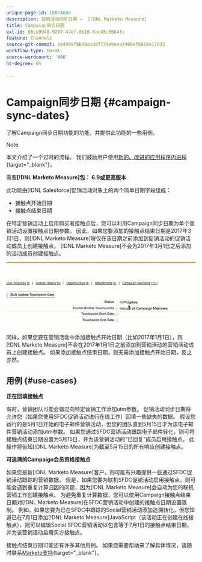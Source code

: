 ```yaml
---
unique-page-id: 18874684
description: 促销活动同步日期 —  [!DNL Marketo Measure]
title: Campaign同步日期
exl-id: 66ce9948-9297-47ef-8b16-0ac45c5664fc
feature: Channels
source-git-commit: b84909fbb34a1d8f739ebeea3400ef8816e17d32
workflow-type: tm+mt
source-wordcount: '486'
ht-degree: 0%

---
```


# Campaign同步日期 {#campaign-sync-dates}

了解Campaign同步日期功能的功能，并提供此功能的一些用例。

>[!NOTE]
>
>本文介绍了一个过时的流程。 我们鼓励用户使用[新的、改进的应用程序内进程](/help/channel-tracking-and-setup/offline-channels/custom-campaign-sync.md){target="_blank"}。

需要&#x200B;**[!DNL Marketo Measure]包： 6.9或更高版本**

此功能由[!DNL Salesforce]促销活动对象上的两个简单日期字段组成：

* 接触点开始日期
* 接触点结束日期

在特定营销活动上启用购买者接触点后，您可以利用Campaign同步日期为单个营销活动设置接触点日期参数。 因此，如果您要添加的接触点结束日期是2017年3月1日，则[!DNL Marketo Measure]将仅在该日期之前添加到促销活动的促销活动成员上创建接触点。 [!DNL Marketo Measure]不会为2017年3月1日之后添加的活动成员创建接触点。

![](assets/1.gif)

同样，如果您要在营销活动中添加接触点开始日期（比如2017年1月1日），则[!DNL Marketo Measure]不会在2017年1月1日之前添加到营销活动的营销活动成员上创建接触点。 如果添加接触点结束日期，则无需添加接触点开始日期，反之亦然。

## 用例 {#use-cases}

**正在回填接触点**

有时，营销团队可能会错过向特定营销工作添加utm参数。 促销活动同步日期将允许您（如果您使用SFDC促销活动进行在线工作）回填一些缺失的数据。 假设您运行的是5月1日开始的电子邮件营销活动，但您的团队直到5月15日才为该电子邮件营销活动添加utm参数。 如果您通过SFDC营销活动跟踪电子邮件转化，则可将接触点结束日期设置为5月15日，并为该营销活动的“已回复”成员启用接触点。 此操作将告知[!DNL Marketo Measure]为截至5月15日的所有响应创建接触点。

**可追溯的Campaign会员资格接触点**

如果您是新[!DNL Marketo Measure]客户，则可能有兴趣提供一些通过SFDC促销活动跟踪的营销数据。 但是，如果您要为联机SFDC促销活动启用接触点，则可能会遇到重复计算归因的问题，因为[!DNL Marketo Measure]会自动为您的联机营销工作创建接触点。 为避免重复计算数据，您可以使用Campaign接触点结束日期对[!DNL Marketo Measure]在SFDC营销活动中创建的接触点日期设置限制。 例如，如果您要为已在SFDC中跟踪的Social营销活动添加追溯转化，但您知道已在7月1日添加[!DNL Marketo Measure]JavaScript（该活动正在创建在线接触点），则可以编辑Social SFDC营销活动以包含等于7月1日的接触点结束日期，并为该营销活动启用买方接触点。

接触点结束日期可能还有许多其他用例。 如果您需要帮助来了解具体情况，请随时联系[Marketo支持](https://nation.marketo.com/t5/support/ct-p/Support){target="_blank"}。
